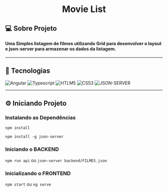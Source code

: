 <h1
  align="center"
>
  Movie List
</h1>

## :computer: Sobre Projeto

#### Uma Simples listagem de filmes utilizando Grid para desenvolver o layout e json-server para armazenar os dados da listagem.

---

## :rocket: Tecnologias

![Angular](https://img.shields.io/badge/angular%20-%23DD0031.svg?&style=for-the-badge&logo=angular&logoColor=white)
![Typescript](https://img.shields.io/badge/typescript%20-%23007ACC.svg?&style=for-the-badge&logo=typescript&logoColor=white)
![HTLM5](https://img.shields.io/badge/html5%20-%23E34F26.svg?&style=for-the-badge&logo=html5&logoColor=white)
![CSS3](https://img.shields.io/badge/css3%20-%231572B6.svg?&style=for-the-badge&logo=css3&logoColor=white)
![JSON-SERVER](https://img.shields.io/badge/JSON--SERVER%20-%23e0e0e0.svg?&style=for-the-badge&logo=json&logoColor=black)

---

## :gear: Iniciando Projeto

### Instalando as Dependências

`npm install`

`npm install -g json-server`

### Iniciando o BACKEND

`npm run api` ou `json-server backend/FILMES.json`

### Inicializando o FRONTEND

`npm start` ou `ng serve`
